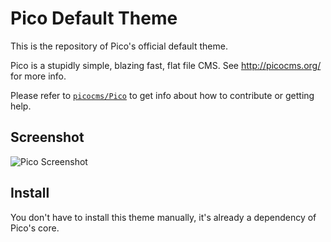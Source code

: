 Pico Default Theme
==================

This is the repository of Pico's official default theme.

Pico is a stupidly simple, blazing fast, flat file CMS. See http://picocms.org/ for more info.

Please refer to [`picocms/Pico`](https://github.com/picocms/Pico) to get info about how to contribute or getting help.

Screenshot
----------

![Pico Screenshot](https://cloud.githubusercontent.com/assets/920356/17342119/f5a85ee8-58f7-11e6-856e-cd72f76cec61.png)

Install
-------

You don't have to install this theme manually, it's already a dependency of Pico's core.
